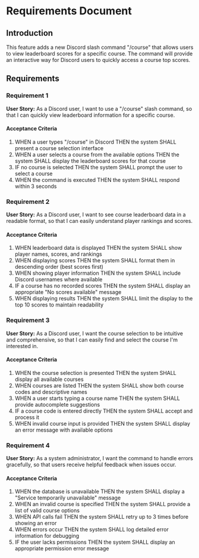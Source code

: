 # Requirements Document

## Introduction

This feature adds a new Discord slash command "/course" that allows users to view leaderboard scores for a specific course. The command will provide an interactive way for Discord users to quickly access a course top scores.

## Requirements

### Requirement 1

**User Story:** As a Discord user, I want to use a "/course" slash command, so that I can quickly view leaderboard information for a specific course.

#### Acceptance Criteria

1. WHEN a user types "/course" in Discord THEN the system SHALL present a course selection interface
2. WHEN a user selects a course from the available options THEN the system SHALL display the leaderboard scores for that course
3. IF no course is selected THEN the system SHALL prompt the user to select a course
4. WHEN the command is executed THEN the system SHALL respond within 3 seconds

### Requirement 2

**User Story:** As a Discord user, I want to see course leaderboard data in a readable format, so that I can easily understand player rankings and scores.

#### Acceptance Criteria

1. WHEN leaderboard data is displayed THEN the system SHALL show player names, scores, and rankings
2. WHEN displaying scores THEN the system SHALL format them in descending order (best scores first)
3. WHEN showing player information THEN the system SHALL include Discord usernames where available
4. IF a course has no recorded scores THEN the system SHALL display an appropriate "No scores available" message
5. WHEN displaying results THEN the system SHALL limit the display to the top 10 scores to maintain readability

### Requirement 3

**User Story:** As a Discord user, I want the course selection to be intuitive and comprehensive, so that I can easily find and select the course I'm interested in.

#### Acceptance Criteria

1. WHEN the course selection is presented THEN the system SHALL display all available courses
2. WHEN courses are listed THEN the system SHALL show both course codes and descriptive names
3. WHEN a user starts typing a course name THEN the system SHALL provide autocomplete suggestions
4. IF a course code is entered directly THEN the system SHALL accept and process it
5. WHEN invalid course input is provided THEN the system SHALL display an error message with available options

### Requirement 4

**User Story:** As a system administrator, I want the command to handle errors gracefully, so that users receive helpful feedback when issues occur.

#### Acceptance Criteria

1. WHEN the database is unavailable THEN the system SHALL display a "Service temporarily unavailable" message
2. WHEN an invalid course is specified THEN the system SHALL provide a list of valid course options
3. WHEN API calls fail THEN the system SHALL retry up to 3 times before showing an error
4. WHEN errors occur THEN the system SHALL log detailed error information for debugging
5. IF the user lacks permissions THEN the system SHALL display an appropriate permission error message
